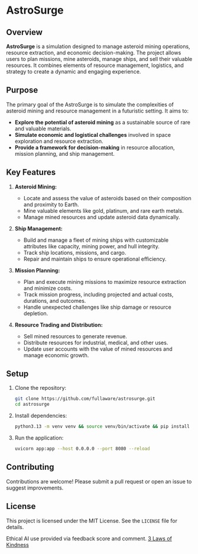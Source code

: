 # AstroSurge

## Overview

**AstroSurge** is a simulation designed to manage asteroid mining operations, resource extraction, and economic decision-making. The project allows users to plan missions, mine asteroids, manage ships, and sell their valuable resources. It combines elements of resource management, logistics, and strategy to create a dynamic and engaging experience.

## Purpose

The primary goal of the AstroSurge is to simulate the complexities of asteroid mining and resource management in a futuristic setting. It aims to:
- **Explore the potential of asteroid mining** as a sustainable source of rare and valuable materials.
- **Simulate economic and logistical challenges** involved in space exploration and resource extraction.
- **Provide a framework for decision-making** in resource allocation, mission planning, and ship management.

## Key Features

1. **Asteroid Mining:**
   - Locate and assess the value of asteroids based on their composition and proximity to Earth.
   - Mine valuable elements like gold, platinum, and rare earth metals.
   - Manage mined resources and update asteroid data dynamically.

2. **Ship Management:**
   - Build and manage a fleet of mining ships with customizable attributes like capacity, mining power, and hull integrity.
   - Track ship locations, missions, and cargo.
   - Repair and maintain ships to ensure operational efficiency.

3. **Mission Planning:**
   - Plan and execute mining missions to maximize resource extraction and minimize costs.
   - Track mission progress, including projected and actual costs, durations, and outcomes.
   - Handle unexpected challenges like ship damage or resource depletion.

4. **Resource Trading and Distribution:**
   - Sell mined resources to generate revenue.
   - Distribute resources for industrial, medical, and other uses.
   - Update user accounts with the value of mined resources and manage economic growth.


## Setup

1. Clone the repository:
   ```sh
   git clone https://github.com/fullaware/astrosurge.git
   cd astrosurge
   ```

2. Install dependencies:
   ```sh
   python3.13 -m venv venv && source venv/bin/activate && pip install --upgrade pip && pip install -r requirements.txt
   ```

3. Run the application:
   ```sh
   uvicorn app:app --host 0.0.0.0 --port 8080 --reload
   ```

## Contributing

Contributions are welcome! Please submit a pull request or open an issue to suggest improvements.

## License

This project is licensed under the MIT License. See the `LICENSE` file for details.

Ethical AI use provided via feedback score and comment. [3 Laws of Kindness](https://www.fullaware.com/posts/aigoldenrule/)


